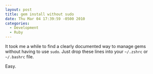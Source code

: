 ```yaml
---
layout: post
title: gem install without sudo
date: Thu Mar 04 17:39:59 -0500 2010
categories:
  - Development
  - Ruby
---
```

It took me a while to find a clearly documented way to manage
gems without having to use `sudo`. Just drop these lines into your
`~/.zshrc` or `~/.bashrc` file.

<script src="http://gist.github.com/322210.js"> </script>

Easy.
